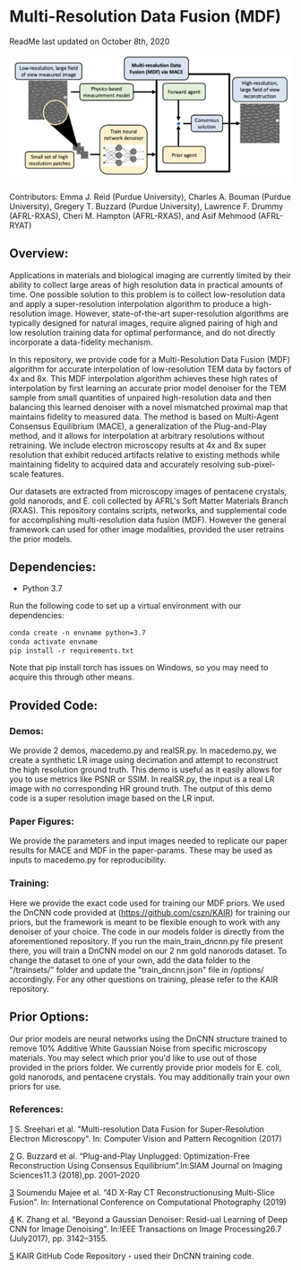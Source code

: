 # Multi-Resolution Data Fusion (MDF)
ReadMe last updated on October 8th, 2020

![](images/conops.png)

Contributors:
Emma J. Reid (Purdue University), Charles A. Bouman (Purdue University), Gregery T. Buzzard (Purdue University), Lawrence F. Drummy (AFRL-RXAS), Cheri M. Hampton (AFRL-RXAS),  and Asif Mehmood (AFRL-RYAT)

## Overview:
Applications in materials and biological imaging are currently limited by their ability to collect large areas of high resolution data in practical amounts of time. One possible solution to this problem is to collect low-resolution data and apply a super-resolution interpolation algorithm to produce a high-resolution image.  However, state-of-the-art super-resolution algorithms are typically designed for natural images, require aligned pairing of high and low resolution training data for optimal performance, and do not directly incorporate a data-fidelity mechanism.

In this repository, we provide code for a Multi-Resolution Data Fusion (MDF) algorithm for accurate interpolation of low-resolution TEM data by factors of 4x and 8x. This MDF interpolation algorithm achieves these high rates of interpolation by first learning an accurate prior model denoiser for the TEM sample from small quantities of unpaired high-resolution data and then balancing this learned denoiser with a novel mismatched proximal map that maintains fidelity to measured data. The method is based on Multi-Agent Consensus Equilibrium (MACE), a generalization of the Plug-and-Play method, and it allows for interpolation at arbitrary resolutions without retraining. We include electron microscopy results at 4x and 8x super resolution that exhibit reduced artifacts relative to existing methods while maintaining fidelity to acquired data and accurately resolving sub-pixel-scale features.

Our datasets are extracted from microscopy images of pentacene crystals, gold nanorods, and E. coli collected by AFRL's Soft Matter Materials Branch (RXAS). This repository contains scripts, networks, and supplemental code for accomplishing multi-resolution data fusion (MDF). However the general framework can used for other image modalities, provided the user retrains the prior models.

## Dependencies:
* Python 3.7

Run the following code to set up a virtual environment with our dependencies: 

  ```
  conda create -n envname python=3.7
  conda activate envname
  pip install -r requirements.txt
  ```

Note that pip install torch has issues on Windows, so you may need to acquire this through other means.

## Provided Code:

### Demos:
We provide 2 demos, macedemo.py and realSR.py. In macedemo.py, we create a synthetic LR image using decimation and attempt to reconstruct the high resolution ground truth. This demo is useful as it easily allows for you to use metrics like PSNR or SSIM. In realSR.py, the input is a real LR image with no corresponding HR ground truth. The output of this demo code is a super resolution image based on the LR input.

### Paper Figures:
We provide the parameters and input images needed to replicate our paper results for MACE and MDF in the paper-params. These may be used as inputs to macedemo.py for reproducibility.

### Training:
Here we provide the exact code used for training our MDF priors. We used the DnCNN code provided at (https://github.com/cszn/KAIR) for training our priors, but the framework is meant to be flexible enough to work with any denoiser of your choice. The code in our models folder is directly from the aforementioned repository. If you run the main_train_dncnn.py file present there, you will train a DnCNN model on our 2 nm gold nanorods dataset. To change the dataset to one of your own, add the data folder to the "/trainsets/" folder and update the "train_dncnn.json" file in /options/ accordingly. For any other questions on training, please refer to the KAIR repository. 

## Prior Options:
Our prior models are neural networks using the DnCNN structure trained to remove 10% Additive White Gaussian Noise from specific microscopy materials. You may select which prior you'd like to use out of those provided in the priors folder. We currently provide prior models for E. coli, gold nanorods, and pentacene crystals. You may additionally train your own priors for use.

### References:
[1](https://arxiv.org/abs/1612.00874) S. Sreehari et al. "Multi-resolution Data Fusion for Super-Resolution Electron Microscopy". In: Computer Vision and Pattern Recognition (2017)

[2](https://arxiv.org/abs/1705.08983) G. Buzzard et al. “Plug-and-Play Unplugged: Optimization-Free  Reconstruction  Using  Consensus  Equilibrium”.In:SIAM  Journal  on  Imaging  Sciences11.3  (2018),pp.  2001–2020

[3](https://arxiv.org/abs/1906.06601) Soumendu Majee et al. “4D X-Ray CT Reconstructionusing  Multi-Slice  Fusion”. In: International Conference on Computational Photography (2019)

[4](https://arxiv.org/abs/1608.03981) K. Zhang et al. “Beyond a Gaussian Denoiser: Resid-ual Learning of Deep CNN for Image Denoising”. In:IEEE  Transactions  on  Image  Processing26.7  (July2017), pp. 3142–3155.

[5](https://github.com/cszn/KAIR) KAIR GitHub Code Repository - used their DnCNN training code.

